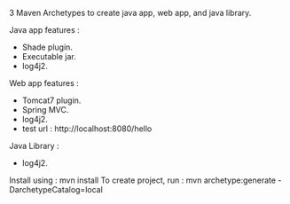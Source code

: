 3 Maven Archetypes to create java app, web app, and java library.

Java app features :
- Shade plugin.
- Executable jar.
- log4j2.

Web app features :
- Tomcat7 plugin.
- Spring MVC.
- log4j2.
- test url : http://localhost:8080/hello

Java Library :
- log4j2.

Install using : mvn install
To create project, run : mvn archetype:generate -DarchetypeCatalog=local
